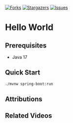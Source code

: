  [![Forks][forks-shield]][forks-url]
 [![Stargazers][stars-shield]][stars-url]
 [![Issues][issues-shield]][issues-url]

 # Hello World

 ## Prerequisites

 - Java 17

 ## Quick Start

```bash
./mvnw spring-boot:run
```

 ## Attributions

 ## Related Videos

 <!-- MARKDOWN LINKS & IMAGES -->
 <!-- https://www.markdownguide.org/basic-syntax/#reference-style-links -->
 [forks-shield]: https://img.shields.io/github/forks/dashaun-project-catalog/helloworld.svg?style=for-the-badge
 [forks-url]: https://github.com/dashaun-project-catalog/helloworld/forks
 [stars-shield]: https://img.shields.io/github/stars/dashaun-project-catalog/helloworld.svg?style=for-the-badge
 [stars-url]: https://github.com/dashaun-project-catalog/helloworld/stargazers
 [issues-shield]: https://img.shields.io/github/issues/dashaun-project-catalog/helloworld.svg?style=for-the-badge
 [issues-url]: https://github.com/dashaun-project-catalog/helloworld/issues
